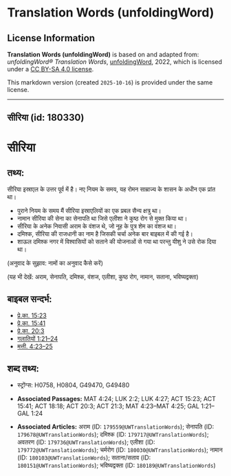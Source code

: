 # Translation Words (unfoldingWord)

## License Information

**Translation Words (unfoldingWord)** is based on and adapted from: _unfoldingWord® Translation Words_, [unfoldingWord](https://unfoldingword.org/utw), 2022, which is licensed under a [CC BY-SA 4.0 license](https://creativecommons.org/licenses/by-sa/4.0/legalcode.en).

This markdown version (created `2025-10-16`) is provided under the same license.



--------------------------------

## सीरिया (id: 180330)

सीरिया
======

तथ्य:
-----

सीरिया इस्राएल के उत्तर पूर्व में है। नए नियम के समय, यह रोमन साम्राज्य के शासन के अधीन एक प्रांत था।

* पुराने नियम के समय मैं सीरिया इस्राएलियों का एक प्रबल सैन्य क्षत्रु था।
* नामान सीरिया की सेना का सेनापति था जिसे एलीशा ने कुष्ठ रोग से मुक्त किया था।
* सीरिया के अनेक निवासी अराम के वंशज थे, जो नूह के पुत्र शेम का वंशज था।
* दमिश्क, सीरिया की राजधानी का नाम है जिसकी चर्चा अनेक बार बाइबल में की गई है।
* शाऊल दमिश्क नगर में विश्वासियों को सताने की योजनाओं से गया था परन्तु यीशु ने उसे रोक दिया था।

(अनुवाद के सुझाव: नामों का अनुवाद कैसे करें)

(यह भी देखें: अराम, सेनापति, दमिश्क, वंशज, एलीशा, कुष्ठ रोग, नामान, सताना, भविष्यद्वक्ता)

बाइबल सन्दर्भ:
--------------

* [प्रे.का. 15:23](https://ref.ly/Acts15:23)
* [प्रे.का. 15:41](https://ref.ly/Acts15:41)
* [प्रे.का. 20:3](https://ref.ly/Acts20:3)
* [गलातियों 1:21–24](https://ref.ly/Gal1:21-Gal1:24)
* [मत्ती. 4:23–25](https://ref.ly/Matt4:23-Matt4:25)

शब्द तथ्य:
----------

* स्ट्रोंग्स: H0758, H0804, G49470, G49480

* **Associated Passages:** MAT 4:24; LUK 2:2; LUK 4:27; ACT 15:23; ACT 15:41; ACT 18:18; ACT 20:3; ACT 21:3; MAT 4:23–MAT 4:25; GAL 1:21–GAL 1:24
* **Associated Articles:** अराम (ID: `179559@UWTranslationWords`); सेनापति (ID: `179678@UWTranslationWords`); दमिश्क (ID: `179717@UWTranslationWords`); अवतरण (ID: `179736@UWTranslationWords`); एलीशा (ID: `179772@UWTranslationWords`); चर्मरोग (ID: `180030@UWTranslationWords`); नामान (ID: `180103@UWTranslationWords`); सताना/सताव (ID: `180151@UWTranslationWords`); भविष्यद्वक्ता (ID: `180189@UWTranslationWords`)

